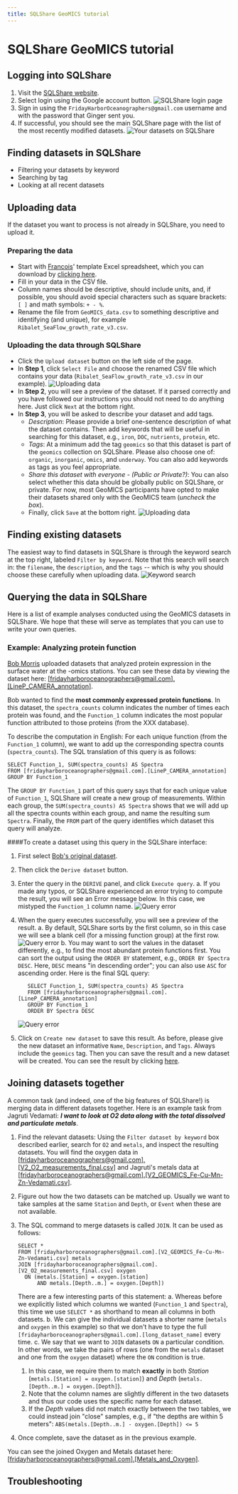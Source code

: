```yaml
---
title: SQLShare GeoMICS tutorial
---
```


# SQLShare GeoMICS tutorial

## Logging into SQLShare

1. Visit the [SQLShare website](https://sqlshare.escience.washington.edu).
2. Select login using the Google account button. ![SQLShare login page](img/login_page.png)
3. Sign in using the `FridayHarborOceanographers@gmail.com` username and with the password that Ginger sent you.
4. If successful, you should see the main SQLShare page with the list of the most recently modified datasets. ![Your datasets on SQLShare](img/your_datasets.png)

## Finding datasets in SQLShare

* Filtering your datasets by keyword
* Searching by tag
* Looking at all recent datasets

## Uploading data

If the dataset you want to process is not already in SQLShare, you need to upload it.

### Preparing the data
* Start with [Francois](http://armbrustlab.ocean.washington.edu/people/ribalet)' template Excel spreadsheet, which you can download by [clicking here](GeoMICS_data.csv).
* Fill in your data in the CSV file.
* Column names should be descriptive, should include units, and, if possible, you should avoid special characters such as square brackets: `[ ]` and math symbols: `+ - %`.
* Rename the file from `GeoMICS_data.csv` to something descriptive and identifying (and unique), for example `Ribalet_SeaFlow_growth_rate_v3.csv`.

### Uploading the data through SQLShare
* Click the `Upload dataset` button on the left side of the page.
* In **Step 1**, click `Select File` and choose the renamed CSV file which contains your data (`Ribalet_SeaFlow_growth_rate_v3.csv` in our example). ![Uploading data](img/upload.png)
* In **Step 2**, you will see a preview of the dataset. If it parsed correctly and you have followed our instructions you should not need to do anything here. Just click `Next` at the bottom right.
* In **Step 3**, you will be asked to describe your dataset and add tags.
  * *Description*: Please provide a brief one-sentence description of what the dataset contains. Then add keywords that will be useful in searching for this dataset, e.g., `iron`, `DOC`, `nutrients`, `protein`, etc.
  * *Tags*: At a minimum add the tag `geomics` so that this dataset is part of the `geomics` collection on SQLShare. Please also choose one of: `organic`, `inorganic`, `omics`, and `underway`. You can also add keywords as tags as you feel appropriate.
  * *Share this dataset with everyone - (Public or Private?)*: You can also select whether this data should be globally public on SQLShare, or private. For now, most GeoMICS participants have opted to make their datasets shared only with the GeoMICS team (*uncheck the box*).
  * Finally, click `Save` at the bottom right. ![Uploading data](img/upload_step_3.png)

## Finding existing datasets

The easiest way to find datasets in SQLShare is through the keyword search at the top right, labeled `Filter by keyword`. Note that this search will search in: the `filename`, the `description`, and the `tags` -- which is why you should choose these carefully when uploading data. ![Keyword search](img/keyword_search.png)

## Querying the data in SQLShare

Here is a list of example analyses conducted using the GeoMICS datasets in SQLShare. We hope that these will serve as templates that you can use to write your own queries.

### Example: Analyzing protein function

[Bob Morris](http://morrislab.ocean.washington.edu/?q=RobertMorris) uploaded datasets that analyzed protein expression in the surface water at the -omics stations. You can see these data by viewing the dataset here: [[fridayharboroceanographers@gmail.com].[LineP_CAMERA_annotation]](https://sqlshare.escience.washington.edu/sqlshare#s=query/fridayharboroceanographers%40gmail.com/LineP_CAMERA_annotation).

Bob wanted to find the **most commonly expressed protein functions**. In this dataset, the `spectra_counts` column indicates the number of times each protein was found, and the `Function_1` column indicates the most popular function attributed to those proteins (from the XXX database).

To describe the computation in English: For each unique function (from the `Function_1` column), we want to add up the corresponding spectra counts (`spectra_counts`). The SQL translation of this query is as follows:

    SELECT Function_1, SUM(spectra_counts) AS Spectra
    FROM [fridayharboroceanographers@gmail.com].[LineP_CAMERA_annotation]
    GROUP BY Function_1

The `GROUP BY Function_1` part of this query says that for each unique value of `Function_1`, SQLShare will create a new group of measurements. Within each group, the `SUM(spectra_counts) AS Spectra` shows that we will add up all the spectra counts within each group, and name the resulting sum `Spectra`. Finally, the `FROM` part of the query identifies which dataset this query will analyze.

####To create a dataset using this query in the SQLShare interface:

1. First select [Bob's original dataset](https://sqlshare.escience.washington.edu/sqlshare#s=query/fridayharboroceanographers%40gmail.com/LineP_CAMERA_annotation). 
2. Then click the `Derive dataset` button.
3. Enter the query in the `DERIVE` panel, and click `Execute query`.
   a. If you made any typos, or SQLShare experienced an error trying to compute the result, you will see an Error message below. In this case, we mistyped the `Function_1` column name. ![Query error](img/query_error.png)
4. When the query executes successfully, you will see a preview of the result.
   a. By default, SQLShare sorts by the first column, so in this case we will see a blank cell (for a missing function group) at the first row.  ![Query error](img/query_answer.png)
   b. You may want to sort the values in the dataset differently, e.g., to find the most abundant protein functions first. You can sort the output using the `ORDER BY` statement, e.g., `ORDER BY Spectra DESC`. Here, `DESC` means "in descending order"; you can also use `ASC` for ascending order. Here is the final SQL query:
   
          SELECT Function_1, SUM(spectra_counts) AS Spectra
          FROM [fridayharboroceanographers@gmail.com].[LineP_CAMERA_annotation]
          GROUP BY Function_1
          ORDER BY Spectra DESC
      ![Query error](img/query_answer_sorted.png)
5. Click on `Create new dataset` to save this result. As before, please give the new dataset an informative `Name`, `Description`, and `Tags`. Always include the `geomics` tag. Then you can save the result and a new dataset will be created. You can see the result by clicking [here](https://sqlshare.escience.washington.edu/sqlshare#s=query/fridayharboroceanographers%40gmail.com/Protein_Function_Example).

## Joining datasets together

A common task (and indeed, one of the big features of SQLShare!) is merging data in different datasets together. Here is an example task from Jagruti Vedamati: **_I want to look at O2 data along with the total dissolved and particulate metals_**.

1. Find the relevant datasets: Using the `Filter dataset by keyword` box described earlier, search for `O2` and `metals`, and inspect the resulting datasets. You will find the oxygen data in [[fridayharboroceanographers@gmail.com].[V2_O2_measurements_final.csv]](https://sqlshare.escience.washington.edu/sqlshare#s=query/fridayharboroceanographers%40gmail.com/V2_O2_measurements_final.csv) and Jagruti's metals data at [[fridayharboroceanographers@gmail.com].[V2_GEOMICS_Fe-Cu-Mn-Zn-Vedamati.csv]](https://sqlshare.escience.washington.edu/sqlshare#s=query/fridayharboroceanographers%40gmail.com/V2_GEOMICS_Fe-Cu-Mn-Zn-Vedamati.csv).
2. Figure out how the two datasets can be matched up. Usually we want to take samples at the same `Station` and `Depth`, or `Event` when these are not available.
3. The SQL command to merge datasets is called `JOIN`. It can be used as follows:

       SELECT *
       FROM [fridayharboroceanographers@gmail.com].[V2_GEOMICS_Fe-Cu-Mn-Zn-Vedamati.csv] metals
       JOIN [fridayharboroceanographers@gmail.com].[V2_O2_measurements_final.csv] oxygen
         ON (metals.[Station] = oxygen.[station]
             AND metals.[Depth..m.] = oxygen.[Depth])
   
   There are a few interesting parts of this statement:
   a. Whereas before we explicitly listed which columns we wanted (`Function_1` and `Spectra`), this time we use `SELECT *` as shorthand to mean all columns in both datasets.
   b. We can give the individual datasets a shorter name (`metals` and `oxygen` in this example) so that we don't have to type the full `[fridayharboroceanographers@gmail.com].[long_dataset_name]` every time.
   c. We say that we want to `JOIN` datasets `ON` a particular condition. In other words, we take the pairs of rows (one from the `metals` dataset and one from the `oxygen` dataset) where the `ON` condition is true.
      1. In this case, we require them to match **exactly** in both _Station_ (`metals.[Station] = oxygen.[station]`) and _Depth_ (`metals.[Depth..m.] = oxygen.[Depth]`).
      2. Note that the column names are slightly different in the two datasets and thus our code uses the specific name for each dataset.
      3. If the _Depth_ values did not match exactly between the two tables, we could instead join "close" samples, e.g., if "the depths are within 5 meters": `ABS(metals.[Depth..m.] - oxygen.[Depth]) <= 5`
4. Once complete, save the dataset as in the previous example.

You can see the joined Oxygen and Metals dataset here: [[fridayharboroceanographers@gmail.com].[Metals_and_Oxygen]](https://sqlshare.escience.washington.edu/sqlshare#s=query/fridayharboroceanographers%40gmail.com/Metals_and_Oxygen).

## Troubleshooting